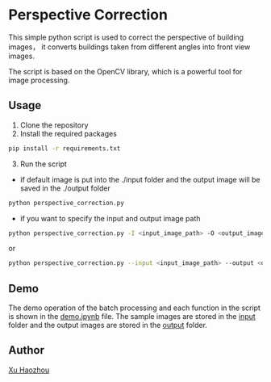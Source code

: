 # Perspective Correction
This simple python script is used to correct the perspective of building images， it converts buildings taken from different angles into front view images. 

The script is based on the OpenCV library, which is a powerful tool for image processing.

## Usage
1. Clone the repository
2. Install the required packages
```bash
pip install -r requirements.txt
```
3. Run the script
- if default image is put into the ./input folder and the output image will be saved in the ./output folder
```bash
python perspective_correction.py
```
- if you want to specify the input and output image path
```bash
python perspective_correction.py -I <input_image_path> -O <output_image_path>
```
or
```bash
python perspective_correction.py --input <input_image_path> --output <output_image_path>
```

## Demo
The demo operation of the batch processing and each function in the script is shown in the [demo.ipynb](./demo.ipynb) file.
The sample images are stored in the [input](./input) folder and the output images are stored in the [output](./output) folder.

## Author
[Xu Haozhou](https://hzempire.github.io/)